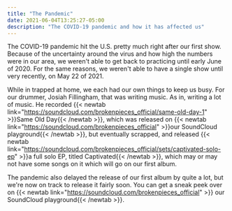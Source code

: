 ```yaml
---
title: "The Pandemic"
date: 2021-06-04T13:25:27-05:00
description: "The COVID-19 pandemic and how it has affected us"
---
```

The COVID-19 pandemic hit the U.S. pretty much right after our first show. Because of the uncertainty around the virus and how high the numbers were in our area, we weren't able to get back to practicing until early June of 2020. For the same reasons, we weren't able to have a single show until very recently, on May 22 of 2021. 

While in trapped at home, we each had our own things to keep us busy. For our drummer, Josiah Fillingham, that was writing music. As in, writing a lot of music. He recorded {{< newtab link="https://soundcloud.com/brokenpieces_official/same-old-day-1" >}}Same Old Day{{< /newtab >}}, which was released on {{< newtab link="https://soundcloud.com/brokenpieces_official" >}}our SoundCloud playground{{< /newtab >}}, but eventually scrapped, and released {{< newtab link="https://soundcloud.com/brokenpieces_official/sets/captivated-solo-ep" >}}a full solo EP, titled Captivated{{< /newtab >}}, which may or may not have some songs on it which will go on our first album.

The pandemic also delayed the release of our first album by quite a lot, but we're now on track to release it fairly soon. You can get a sneak peek over on {{< newtab link="https://soundcloud.com/brokenpieces_official" >}} our SoundCloud playground{{< /newtab >}}.
